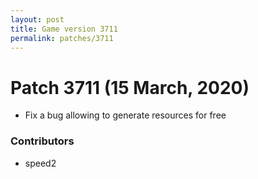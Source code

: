 ```yaml
---
layout: post
title: Game version 3711
permalink: patches/3711
---
```


# Patch 3711 (15 March, 2020)

- Fix a bug allowing to generate resources for free

### Contributors

- speed2
